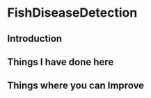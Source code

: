 # FishDiseaseDetection

## Introduction

## Things I have done here

## Things where you can Improve

